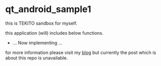 # qt_android_sample1
this is TEKITO sandbox for myself.

this application (will) includes below functions.

* ... Now implementing ...

for more information please visit my [blog](http://blog.tizen.moe)
but currently the post which is about this repo  is unavailable.

